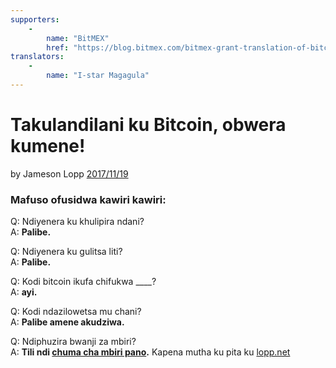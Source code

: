```yaml
---
supporters: 
    - 
        name: "BitMEX"
        href: "https://blog.bitmex.com/bitmex-grant-translation-of-bitcoin-content-into-african-languages/"
translators: 
    - 
        name: "I-star Magagula"
---
```


# Takulandilani ku Bitcoin, obwera kumene!

by Jameson Lopp [2017/11/19](https://twitter.com/lopp/status/932350908461133825)

<LanguageDropdown/>

### Mafuso ofusidwa kawiri kawiri:

Q: Ndiyenera ku khulipira ndani?  
A: **Palibe.**

Q: Ndiyenera ku gulitsa liti?  
A: **Palibe.**

Q: Kodi bitcoin ikufa chifukwa ____?  
A: **ayi.**

Q: Kodi ndazilowetsa mu chani?  
A: **Palibe amene akudziwa.**


Q: Ndiphuzira bwanji za mbiri?  
A: **Tili ndi [chuma cha mbiri pano](/zwe/ny/translations/).** Kapena mutha ku pita ku [lopp.net](https://www.lopp.net/bitcoin-information.html)
